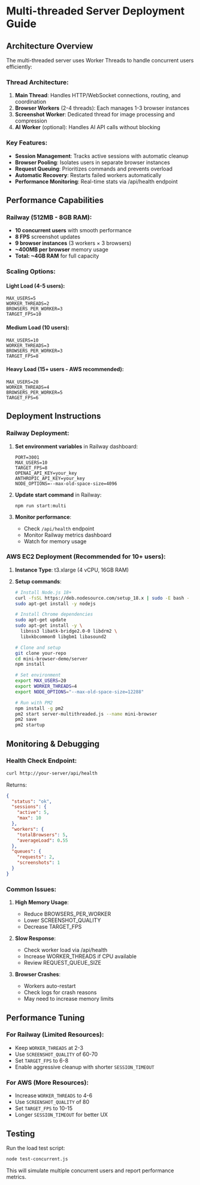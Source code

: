# Multi-threaded Server Deployment Guide

## Architecture Overview

The multi-threaded server uses Worker Threads to handle concurrent users efficiently:

### Thread Architecture:
1. **Main Thread**: Handles HTTP/WebSocket connections, routing, and coordination
2. **Browser Workers** (2-4 threads): Each manages 1-3 browser instances
3. **Screenshot Worker**: Dedicated thread for image processing and compression
4. **AI Worker** (optional): Handles AI API calls without blocking

### Key Features:
- **Session Management**: Tracks active sessions with automatic cleanup
- **Browser Pooling**: Isolates users in separate browser instances
- **Request Queuing**: Prioritizes commands and prevents overload
- **Automatic Recovery**: Restarts failed workers automatically
- **Performance Monitoring**: Real-time stats via /api/health endpoint

## Performance Capabilities

### Railway (512MB - 8GB RAM):
- **10 concurrent users** with smooth performance
- **8 FPS** screenshot updates
- **9 browser instances** (3 workers × 3 browsers)
- **~400MB per browser** memory usage
- **Total: ~4GB RAM** for full capacity

### Scaling Options:

#### Light Load (4-5 users):
```env
MAX_USERS=5
WORKER_THREADS=2
BROWSERS_PER_WORKER=3
TARGET_FPS=10
```

#### Medium Load (10 users):
```env
MAX_USERS=10
WORKER_THREADS=3
BROWSERS_PER_WORKER=3
TARGET_FPS=8
```

#### Heavy Load (15+ users - AWS recommended):
```env
MAX_USERS=20
WORKER_THREADS=4
BROWSERS_PER_WORKER=5
TARGET_FPS=6
```

## Deployment Instructions

### Railway Deployment:

1. **Set environment variables** in Railway dashboard:
   ```
   PORT=3001
   MAX_USERS=10
   TARGET_FPS=8
   OPENAI_API_KEY=your_key
   ANTHROPIC_API_KEY=your_key
   NODE_OPTIONS=--max-old-space-size=4096
   ```

2. **Update start command** in Railway:
   ```
   npm run start:multi
   ```

3. **Monitor performance**:
   - Check `/api/health` endpoint
   - Monitor Railway metrics dashboard
   - Watch for memory usage

### AWS EC2 Deployment (Recommended for 10+ users):

1. **Instance Type**: t3.xlarge (4 vCPU, 16GB RAM)

2. **Setup commands**:
   ```bash
   # Install Node.js 18+
   curl -fsSL https://deb.nodesource.com/setup_18.x | sudo -E bash -
   sudo apt-get install -y nodejs
   
   # Install Chrome dependencies
   sudo apt-get update
   sudo apt-get install -y \
     libnss3 libatk-bridge2.0-0 libdrm2 \
     libxkbcommon0 libgbm1 libasound2
   
   # Clone and setup
   git clone your-repo
   cd mini-browser-demo/server
   npm install
   
   # Set environment
   export MAX_USERS=20
   export WORKER_THREADS=4
   export NODE_OPTIONS="--max-old-space-size=12288"
   
   # Run with PM2
   npm install -g pm2
   pm2 start server-multithreaded.js --name mini-browser
   pm2 save
   pm2 startup
   ```

## Monitoring & Debugging

### Health Check Endpoint:
```bash
curl http://your-server/api/health
```

Returns:
```json
{
  "status": "ok",
  "sessions": {
    "active": 5,
    "max": 10
  },
  "workers": {
    "totalBrowsers": 5,
    "averageLoad": 0.55
  },
  "queues": {
    "requests": 2,
    "screenshots": 1
  }
}
```

### Common Issues:

1. **High Memory Usage**:
   - Reduce BROWSERS_PER_WORKER
   - Lower SCREENSHOT_QUALITY
   - Decrease TARGET_FPS

2. **Slow Response**:
   - Check worker load via /api/health
   - Increase WORKER_THREADS if CPU available
   - Review REQUEST_QUEUE_SIZE

3. **Browser Crashes**:
   - Workers auto-restart
   - Check logs for crash reasons
   - May need to increase memory limits

## Performance Tuning

### For Railway (Limited Resources):
- Keep `WORKER_THREADS` at 2-3
- Use `SCREENSHOT_QUALITY` of 60-70
- Set `TARGET_FPS` to 6-8
- Enable aggressive cleanup with shorter `SESSION_TIMEOUT`

### For AWS (More Resources):
- Increase `WORKER_THREADS` to 4-6
- Use `SCREENSHOT_QUALITY` of 80
- Set `TARGET_FPS` to 10-15
- Longer `SESSION_TIMEOUT` for better UX

## Testing

Run the load test script:
```bash
node test-concurrent.js
```

This will simulate multiple concurrent users and report performance metrics.